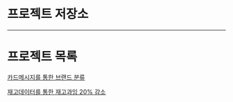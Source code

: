 # 프로젝트 저장소




---

# 프로젝트 목록

[카드메시지를 통한 브랜드 분류](https://xper100.tistory.com/59)

[재고데이터를 통한 재고과잉 20% 감소](https://xper100.tistory.com/3?category=922205)


